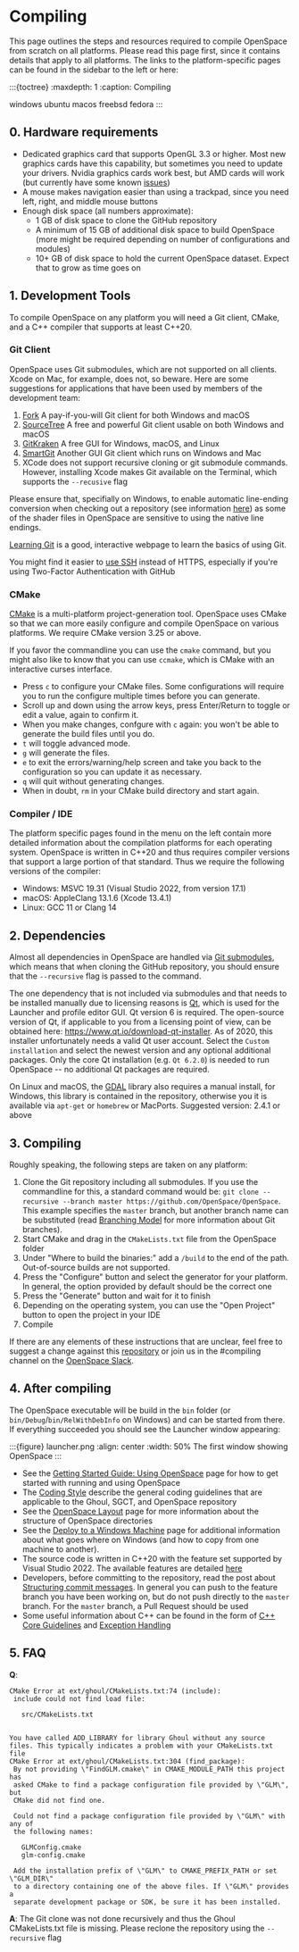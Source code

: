 # Compiling
This page outlines the steps and resources required to compile OpenSpace from scratch on all platforms. Please read this page first, since it contains details that apply to all platforms. The links to the platform-specific pages can be found in the sidebar to the left or here:

:::{toctree}
:maxdepth: 1
:caption: Compiling

windows
ubuntu
macos
freebsd
fedora
:::


## 0. Hardware requirements
  - Dedicated graphics card that supports OpenGL 3.3 or higher. Most new graphics cards have this capability, but sometimes you need to update your drivers. Nvidia graphics cards work best, but AMD cards will work (but currently have some known [issues](https://github.com/OpenSpace/OpenSpace/labels/GPU%3A%20AMD))
  - A mouse makes navigation easier than using a trackpad, since you need left, right, and middle mouse buttons
  - Enough disk space (all numbers approximate):
    - 1 GB of disk space to clone the GitHub repository
    - A minimum of 15 GB of additional disk space to build OpenSpace (more might be required depending on number of configurations and modules)
    - 10+ GB of disk space to hold the current OpenSpace dataset. Expect that to grow as time goes on


## 1. Development Tools
To compile OpenSpace on any platform you will need a Git client, CMake, and a C++ compiler that supports at least C++20.

### Git Client
OpenSpace uses Git submodules, which are not supported on all clients. Xcode on Mac, for example, does not, so beware. Here are some suggestions for applications that have been used by members of the development team:
  1. [Fork](https://git-fork.com) A pay-if-you-will Git client for both Windows and macOS
  1. [SourceTree](http://www.sourcetreeapp.com) A free and powerful Git client usable on both Windows and macOS
  1. [GitKraken](https://www.gitkraken.com) A free GUI for Windows, macOS, and Linux
  1. [SmartGit](http://www.syntevo.com/smartgit/) Another GUI Git client which runs on Windows and Mac
  1. XCode does not support recursive cloning or git submodule commands. However, installing Xcode makes Git available on the Terminal, which supports the `--recusive` flag

Please ensure that, specifially on Windows, to enable automatic line-ending conversion when checking out a repository (see information [here](https://docs.github.com/en/get-started/getting-started-with-git/configuring-git-to-handle-line-endings)) as some of the shader files in OpenSpace are sensitive to using the native line endings.

[Learning Git](http://pcottle.github.io/learnGitBranching) is a good, interactive webpage to learn the basics of using Git.

You might find it easier to [use SSH](https://help.github.com/articles/generating-an-ssh-key/) instead of HTTPS, especially if you're using Two-Factor Authentication with GitHub


### CMake
[CMake](http://www.cmake.org) is a multi-platform project-generation tool. OpenSpace uses CMake so that we can more easily configure and compile OpenSpace on various platforms. We require CMake version 3.25 or above.

If you favor the commandline you can use the `cmake` command, but you might also like to know that you can use `ccmake`, which is CMake with an interactive curses interface.
  - Press `c` to configure your CMake files. Some configurations will require you to run the configure multiple times before you can generate.
  - Scroll up and down using the arrow keys, press Enter/Return to toggle or edit a value, again to confirm it.
  - When you make changes, confgure with `c` again: you won't be able to generate the build files until you do.
  - `t` will toggle advanced mode.
  - `g` will generate the files.
  - `e` to exit the errors/warning/help screen and take you back to the configuration so you can update it as necessary.
  - `q` will quit without generating changes.
  - When in doubt, `rm` in your CMake build directory and start again.


### Compiler / IDE
The platform specific pages found in the menu on the left contain more detailed information about the compilation platforms for each operating system. OpenSpace is written in C++20 and thus requires compiler versions that support a large portion of that standard. Thus we require the following versions of the compiler:
  - Windows: MSVC 19.31 (Visual Studio 2022, from version 17.1)
  - macOS: AppleClang 13.1.6 (Xcode 13.4.1)
  - Linux: GCC 11 or Clang 14


## 2. Dependencies
Almost all dependencies in OpenSpace are handled via [Git submodules](https://git-scm.com/book/en/v2/Git-Tools-Submodules), which means that when cloning the GitHub repository, you should ensure that the `--recursive` flag is passed to the command.

The one dependency that is not included via submodules and that needs to be installed manually due to licensing reasons is [Qt](https://www.qt.io/download), which is used for the Launcher and profile editor GUI. Qt version 6 is required. The open-source version of Qt, if applicable to you from a licensing point of view, can be obtained here: https://www.qt.io/download-qt-installer. As of 2020, this installer unfortunately needs a valid Qt user account. Select the `Custom installation` and select the newest version and any optional additional packages. Only the core Qt installation (e.g. `Qt 6.2.0`) is needed to run OpenSpace -- no additional Qt packages are required.

On Linux and macOS, the [GDAL](http://www.gdal.org/) library also requires a manual install, for Windows, this library is contained in the repository, otherwise you it is available via `apt-get` or `homebrew` or MacPorts. Suggested version: 2.4.1 or above


## 3. Compiling
Roughly speaking, the following steps are taken on any platform:

  1. Clone the Git repository including all submodules. If you use the commandline for this, a standard command would be: `git clone --recursive --branch master https://github.com/OpenSpace/OpenSpace`. This example specifies the `master` branch, but another branch name can be substituted (read [Branching Model](http://nvie.com/posts/a-successful-git-branching-model) for more information about Git branches).
  1. Start CMake and drag in the `CMakeLists.txt` file from the OpenSpace folder
  1. Under "Where to build the binaries:" add a `/build` to the end of the path. Out-of-source builds are not supported.
  1. Press the "Configure" button and select the generator for your platform. In general, the option provided by default should be the correct one
  1. Press the "Generate" button and wait for it to finish
  1. Depending on the operating system, you can use the "Open Project" button to open the project in your IDE
  1. Compile

If there are any elements of these instructions that are unclear, feel free to suggest a change against this [repository](https://github.com/OpenSpace/OpenSpace-Docs) or join us in the #compiling channel on the [OpenSpace Slack](https://openspacesupport.slack.com).

## 4. After compiling
The OpenSpace executable will be build in the `bin` folder (or `bin/Debug`/`bin/RelWithDebInfo` on Windows) and can be started from there. If everything succeeded you should see the Launcher window appearing:

:::{figure} launcher.png
:align: center
:width: 50%
The first window showing OpenSpace
:::

  - See the [Getting Started Guide: Using OpenSpace](/getting-started/getting-started/index) page for how to get started with running and using OpenSpace
  - The [Coding Style](../coding-style) describe the general coding guidelines that are applicable to the Ghoul, SGCT, and OpenSpace repository
  - See the [OpenSpace Layout](../folder-layout) page for more information about the structure of OpenSpace directories
  - See the [Deploy to a Windows Machine](../deploying-windows) page for additional information about what goes where on Windows (and how to copy from one machine to another).
  - The source code is written in C++20 with the feature set supported by Visual Studio 2022. The available features are detailed [here](https://docs.microsoft.com/en-us/cpp/visual-cpp-language-conformance)
  - Developers, before committing to the repository, read the post about [Structuring commit messages](http://tbaggery.com/2008/04/19/a-note-about-git-commit-messages.html). In general you can push to the feature branch you have been working on, but do not push directly to the `master` branch. For the `master` branch, a Pull Request should be used
  - Some useful information about C++ can be found in the form of [C++ Core Guidelines](https://github.com/isocpp/CppCoreGuidelines/blob/master/CppCoreGuidelines.md) and [Exception Handling](https://isocpp.org/wiki/faq/exceptions)


## 5. FAQ
**Q**:
```
CMake Error at ext/ghoul/CMakeLists.txt:74 (include):
 include could not find load file:

   src/CMakeLists.txt


You have called ADD_LIBRARY for library Ghoul without any source files. This typically indicates a problem with your CMakeLists.txt file
CMake Error at ext/ghoul/CMakeLists.txt:304 (find_package):
 By not providing \"FindGLM.cmake\" in CMAKE_MODULE_PATH this project has
 asked CMake to find a package configuration file provided by \"GLM\", but
 CMake did not find one.

 Could not find a package configuration file provided by \"GLM\" with any of
 the following names:

   GLMConfig.cmake
   glm-config.cmake

 Add the installation prefix of \"GLM\" to CMAKE_PREFIX_PATH or set \"GLM_DIR\"
 to a directory containing one of the above files. If \"GLM\" provides a
 separate development package or SDK, be sure it has been installed.
```

**A**: The Git clone was not done recursively and thus the Ghoul CMakeLists.txt file is missing. Please reclone the repository using the `--recursive` flag
